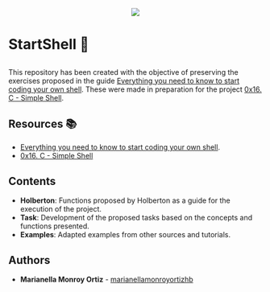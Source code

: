 
<p align="center">
  <img src="https://i.ibb.co/9rrBrq6/Shell.gif">
</p>

# StartShell :shell:
## 
This repository has been created with the objective of preserving the exercises proposed in the guide [Everything you need to know to start coding your own shell](https://intranet.hbtn.io/concepts/64). These were made in preparation for the project [0x16. C - Simple Shell](https://intranet.hbtn.io/projects/235).

## Resources :books:

* [Everything you need to know to start coding your own shell](https://intranet.hbtn.io/concepts/64).
* [0x16. C - Simple Shell](https://intranet.hbtn.io/projects/235)

## Contents
* **Holberton**: Functions proposed by Holberton as a guide for the execution of the project.
* **Task**: Development of the proposed tasks based on the concepts and functions presented.
* **Examples**: Adapted examples from other sources and tutorials.

## Authors
* **Marianella Monroy Ortiz** - [marianellamonroyortizhb](https://github.com/marianellamonroyortizhb)
